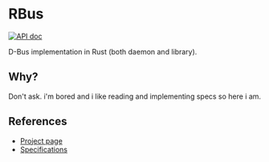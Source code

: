 # RBus

[![API doc](https://img.shields.io/badge/API%20doc-dev-informational.svg)](https://caroline.kokakiwi.net/public/doc/rbus/rbus/)

D-Bus implementation in Rust (both daemon and library).

## Why?

Don't ask. i'm bored and i like reading and implementing specs so here i am.

## References

- [Project page](https://www.freedesktop.org/wiki/Software/dbus/)
- [Specifications](https://dbus.freedesktop.org/doc/dbus-specification.html)
